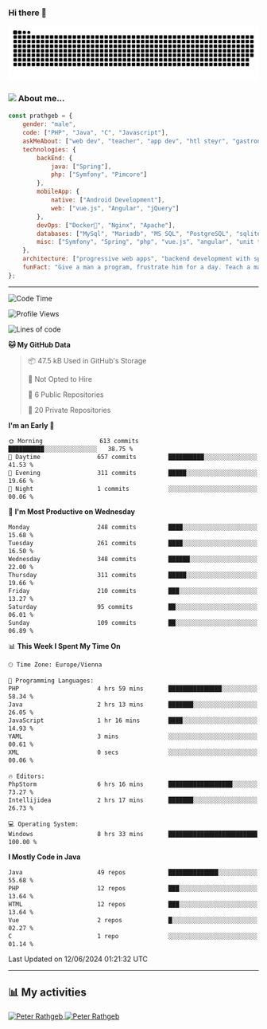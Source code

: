 ### Hi there 👋

<div align="center">
  <img  src="https://github.com/1999AZZAR/1999AZZAR/blob/main/resources/img/grid-snake.svg"
       alt="snake" />
</div>

### <img src="https://media.giphy.com/media/VgCDAzcKvsR6OM0uWg/giphy.gif" width="50"> About me...  

```javascript
const prathgeb = {
    gender: "male",
    code: ["PHP", "Java", "C", "Javascript"],
    askMeAbout: ["web dev", "teacher", "app dev", "htl steyr", "gastronaut"],
    technologies: {
        backEnd: {
            java: ["Spring"],
            php: ["Symfony", "Pimcore"]
        },
        mobileApp: {
            native: ["Android Development"],
            web: ["vue.js", "Angular", "jQuery"]
        },
        devOps: ["Docker🐳", "Nginx", "Apache"],
        databases: ["MySql", "Mariadb", "MS SQL", "PostgreSQL", "sqlite"],
        misc: ["Symfony", "Spring", "php", "vue.js", "angular", "unit testing", "ci/cd using github actions"]
    },
    architecture: ["progressive web apps", "backend development with spring", "backend development with symfony"],
    funFact: "Give a man a program, frustrate him for a day. Teach a man to program, frustrate him for a lifetime."
};
```

---
<!--START_SECTION:waka-->
![Code Time](http://img.shields.io/badge/Code%20Time-647%20hrs%2054%20mins-blue)

![Profile Views](http://img.shields.io/badge/Profile%20Views-1-blue)

![Lines of code](https://img.shields.io/badge/From%20Hello%20World%20I%27ve%20Written-3.5%20million%20lines%20of%20code-blue)

**🐱 My GitHub Data** 

> 📦 47.5 kB Used in GitHub's Storage 
 > 
> 🚫 Not Opted to Hire
 > 
> 📜 6 Public Repositories 
 > 
> 🔑 20 Private Repositories 
 > 
**I'm an Early 🐤** 

```text
🌞 Morning                613 commits         ██████████░░░░░░░░░░░░░░░   38.75 % 
🌆 Daytime                657 commits         ██████████░░░░░░░░░░░░░░░   41.53 % 
🌃 Evening                311 commits         █████░░░░░░░░░░░░░░░░░░░░   19.66 % 
🌙 Night                  1 commits           ░░░░░░░░░░░░░░░░░░░░░░░░░   00.06 % 
```
📅 **I'm Most Productive on Wednesday** 

```text
Monday                   248 commits         ████░░░░░░░░░░░░░░░░░░░░░   15.68 % 
Tuesday                  261 commits         ████░░░░░░░░░░░░░░░░░░░░░   16.50 % 
Wednesday                348 commits         ██████░░░░░░░░░░░░░░░░░░░   22.00 % 
Thursday                 311 commits         █████░░░░░░░░░░░░░░░░░░░░   19.66 % 
Friday                   210 commits         ███░░░░░░░░░░░░░░░░░░░░░░   13.27 % 
Saturday                 95 commits          ██░░░░░░░░░░░░░░░░░░░░░░░   06.01 % 
Sunday                   109 commits         ██░░░░░░░░░░░░░░░░░░░░░░░   06.89 % 
```


📊 **This Week I Spent My Time On** 

```text
🕑︎ Time Zone: Europe/Vienna

💬 Programming Languages: 
PHP                      4 hrs 59 mins       ███████████████░░░░░░░░░░   58.34 % 
Java                     2 hrs 13 mins       ███████░░░░░░░░░░░░░░░░░░   26.05 % 
JavaScript               1 hr 16 mins        ████░░░░░░░░░░░░░░░░░░░░░   14.93 % 
YAML                     3 mins              ░░░░░░░░░░░░░░░░░░░░░░░░░   00.61 % 
XML                      0 secs              ░░░░░░░░░░░░░░░░░░░░░░░░░   00.06 % 

🔥 Editors: 
PhpStorm                 6 hrs 16 mins       ██████████████████░░░░░░░   73.27 % 
Intellijidea             2 hrs 17 mins       ███████░░░░░░░░░░░░░░░░░░   26.73 % 

💻 Operating System: 
Windows                  8 hrs 33 mins       █████████████████████████   100.00 % 
```

**I Mostly Code in Java** 

```text
Java                     49 repos            ██████████████░░░░░░░░░░░   55.68 % 
PHP                      12 repos            ███░░░░░░░░░░░░░░░░░░░░░░   13.64 % 
HTML                     12 repos            ███░░░░░░░░░░░░░░░░░░░░░░   13.64 % 
Vue                      2 repos             █░░░░░░░░░░░░░░░░░░░░░░░░   02.27 % 
C                        1 repo              ░░░░░░░░░░░░░░░░░░░░░░░░░   01.14 % 
```




 Last Updated on 12/06/2024 01:21:32 UTC
<!--END_SECTION:waka-->

---
  ## 📊 My activities
  <a href="https://github.com/prathgeb">
    <img width=450 height=170 align="center" alt="Peter Rathgeb" src="https://github-readme-stats.vercel.app/api?username=prathgeb&include_all_commits=true&count_private=true&theme=midnight-purple&show_icons=true&bg_color=0D1117&hide_border=true" />
  </a>
  <a href="https://github.com/prathgeb">
    <img align="center" alt="Peter Rathgeb" src="https://github-readme-stats.vercel.app/api/top-langs/?username=prathgeb&include_all_commits=true&count_private=true&theme=midnight-purple&show_icons=true&layout=compact&bg_color=0D1117&hide_border=true" />
  </a>

